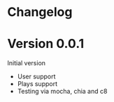 # Changelog

# Version 0.0.1
Initial version

- User support 
- Plays support
- Testing via mocha, chia and c8